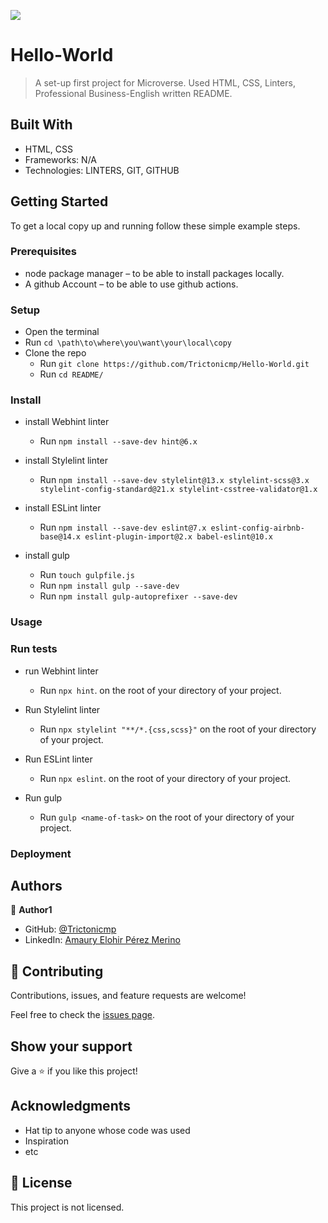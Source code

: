 ![](https://img.shields.io/badge/Microverse-blueviolet)

# Hello-World

> A set-up first project for Microverse. Used HTML, CSS, Linters, Professional Business-English written README.


## Built With

- HTML, CSS
- Frameworks: N/A
- Technologies: LINTERS, GIT, GITHUB


## Getting Started

To get a local copy up and running follow these simple example steps.

### Prerequisites

* node package manager – to be able to install packages locally.
* A github Account – to be able to use github actions.


### Setup
* Open the terminal
* Run ```cd \path\to\where\you\want\your\local\copy```
* Clone the repo
  * Run ```git clone https://github.com/Trictonicmp/Hello-World.git```
  * Run ```cd README/```


### Install

* install Webhint linter
  * Run ```npm install --save-dev hint@6.x```
  
* install Stylelint linter
  * Run ```npm install --save-dev stylelint@13.x stylelint-scss@3.x stylelint-config-standard@21.x stylelint-csstree-validator@1.x```

* install ESLint linter
  * Run ```npm install --save-dev eslint@7.x eslint-config-airbnb-base@14.x eslint-plugin-import@2.x babel-eslint@10.x```

* install gulp
  * Run ```touch gulpfile.js```
  * Run ```npm install gulp --save-dev```
  * Run ```npm install gulp-autoprefixer --save-dev```

### Usage

### Run tests

* run Webhint linter
    * Run ```npx hint```. on the root of your directory of your project.

* Run Stylelint linter
  * Run ```npx stylelint "**/*.{css,scss}"``` on the root of your directory of your project.

* Run ESLint linter
  * Run ```npx eslint```. on the root of your directory of your project.

* Run gulp
  * Run ```gulp <name-of-task>``` on the root of your directory of your project.


### Deployment



## Authors

👤 **Author1**

- GitHub: [@Trictonicmp](https://github.com/Trictonicmp)
- LinkedIn: [Amaury Elohir Pérez Merino](https://www.linkedin.com/in/amaury-permer/)

## 🤝 Contributing

Contributions, issues, and feature requests are welcome!

Feel free to check the [issues page](../../issues/).

## Show your support

Give a ⭐️ if you like this project!

## Acknowledgments

- Hat tip to anyone whose code was used
- Inspiration
- etc

## 📝 License

This project is not licensed.
